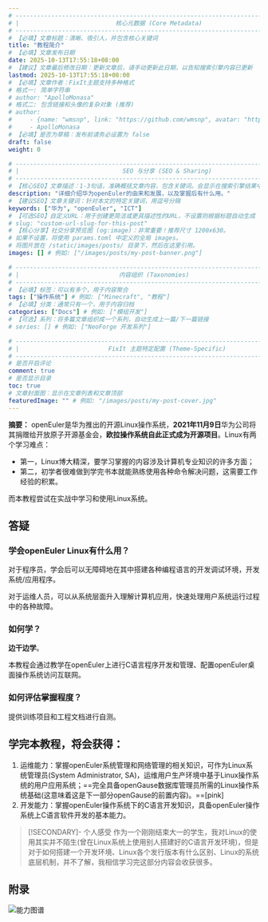 ```yaml
---
# -------------------------------------------------------------------------------------
# |                           核心元数据 (Core Metadata)                            |
# -------------------------------------------------------------------------------------
# 【必填】文章标题：清晰、吸引人，并包含核心关键词
title: "教程简介"
# 【必填】文章发布日期
date: 2025-10-13T17:55:18+08:00
# 【建议】文章最后修改日期：更新文章后，请手动更新此日期，以告知搜索引擎内容已更新
lastmod: 2025-10-13T17:55:18+08:00
# 【必填】文章作者：FixIt主题支持多种格式
# 格式一: 简单字符串
# author: "ApolloMonasa"
# 格式二: 包含链接和头像的复杂对象 (推荐)
# author:
#     - {name: "wmsnp", link: "https://github.com/wmsnp", avatar: "https://i.ooxx.ooo/i/ZGM0M.jpg"}
#     - ApolloMonasa
# 【必填】是否为草稿：发布前请务必设置为 false
draft: false
weight: 0

# -------------------------------------------------------------------------------------
# |                             SEO 与分享 (SEO & Sharing)                           |
# -------------------------------------------------------------------------------------
# 【核心SEO】文章描述：1-3句话，准确概括文章内容，包含关键词。会显示在搜索引擎结果中。
description: "详细介绍华为openEuler的由来和发展，以及掌握后有什么用。"
# 【建议SEO】文章关键词：针对本文的特定关键词，用逗号分隔
keywords: ["华为", "openEuler", "ICT"]
# 【可选SEO】自定义URL：用于创建更简洁或更具描述性的URL，不设置则根据标题自动生成
# slug: "custom-url-slug-for-this-post"
# 【核心分享】社交分享预览图 (og:image)：非常重要！推荐尺寸 1200x630。
# 如果不设置，将使用 params.toml 中定义的全局 images。
# 将图片放在 /static/images/posts/ 目录下，然后在这里引用。
images: [] # 例如: ["/images/posts/my-post-banner.png"]

# -------------------------------------------------------------------------------------
# |                            内容组织 (Taxonomies)                               |
# -------------------------------------------------------------------------------------
# 【必填】标签：可以有多个，用于内容聚合
tags: ["操作系统"] # 例如: ["Minecraft", "教程"]
# 【必填】分类：通常只有一个，用于内容归档
categories: ["Docs"] # 例如: ["模组开发"]
# 【可选】系列：将多篇文章组织成一个系列，自动生成上一篇/下一篇链接
# series: [] # 例如: ["NeoForge 开发系列"]

# -------------------------------------------------------------------------------------
# |                         FixIt 主题特定配置 (Theme-Specific)                     |
# -------------------------------------------------------------------------------------
# 是否开启评论
comment: true
# 是否显示目录
toc: true
# 文章封面图：显示在文章列表和文章顶部
featuredImage: "" # 例如: "/images/posts/my-post-cover.jpg"
---
```


**摘要：** openEuler是华为推出的开源Linux操作系统，**2021年11月9日**华为公司将其捐赠给开放原子开源基金会，**欧拉操作系统自此正式成为开源项目**。Linux有两个学习难点：
- 第一，Linux博大精深，要学习掌握的内容涉及计算机专业知识的许多方面；
- 第二，初学者很难做到学完书本就能熟练使用各种命令解决问题，这需要工作经验的积累。

而本教程尝试在实战中学习和使用Linux系统。
<!--more-->


## 答疑

### 学会openEuler Linux有什么用？

对于程序员，学会后可以无障碍地在其中搭建各种编程语言的开发调试环境，开发系统/应用程序。

对于运维人员，可以从系统层面升入理解计算机应用，快速处理用户系统运行过程中的各种故障。

### 如何学？

**边干边学**。

本教程会通过教学在openEuler上进行C语言程序开发和管理、配置openEuler桌面操作系统访问互联网。

### 如何评估掌握程度？

提供训练项目和工程文档进行自测。

## 学完本教程，将会获得：
1. 运维能力：掌握openEuler系统管理和网络管理的相关知识，可作为Linux系统管理员(System Administrator, SA)，运维用户生产环境中基于Linux操作系统的用户应用系统；==完全具备openGause数据库管理员所需的Linux操作系统基础(这意味着这是下一部分openGause的前置内容)。==[pink]
2. 开发能力：掌握openEuler操作系统下的C语言开发知识，具备openEuler操作系统上C语言软件开发的基本能力。

> [!SECONDARY]- 个人感受
> 作为一个刚刚结束大一的学生，我对Linux的使用其实并不陌生(曾在Linux系统上使用别人搭建好的C语言开发环境)，但是对于如何搭建一个开发环境、Linux各个发行版本有什么区别、Linux的系统底层机制，并不了解，我相信学习完这部分内容会收获很多。

## 附录

<img src="https://free.picui.cn/free/2025/10/13/68ecf1f90d6d1.png" alt="能力图谱" title="能力图谱" />